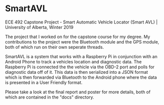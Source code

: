 # SmartAVL
ECE 492 Capstone Project - Smart Automatic Vehicle Locator (Smart AVL) | University of Alberta, Winter 2019


The project that I worked on for the capstone course for my degree. My contributions to the project were the Bluetooth module and the GPS
module, both of which run on their own seperate threads.

SmartAVL is a system that works with a Raspberry Pi in conjunction with an Android Phone to track a vehicles location and diagnostic data.
The Raspberry Pi is connected the the vehicle via the OBD-2 port and polls for diagnostic data off of it. This data is then serialized into
a JSON format which is then forwarded via Bluetooth to the Android phone where the data is presented in a User Friendly format.

Please take a look at the final report and poster for more details, both of which are contained in the "docs" directory.
